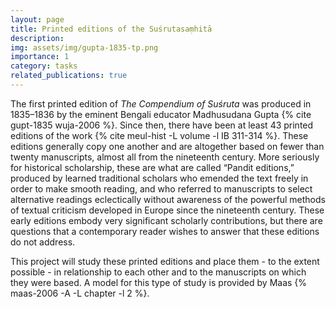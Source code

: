 ```yaml
---
layout: page
title: Printed editions of the Suśrutasaṃhitā
description:
img: assets/img/gupta-1835-tp.png
importance: 1
category: tasks
related_publications: true
---
```


The first printed edition of *The Compendium of Suśruta* was produced in 1835–1836 by the eminent Bengali educator Madhusudana Gupta {% cite gupt-1835 wuja-2006 %}. Since then, there have been at least 43 printed editions of the work {% cite meul-hist  -L volume -l IB 311-314 %}. These editions generally copy one another and are altogether based on fewer than twenty manuscripts, almost all from the nineteenth century. More seriously for historical scholarship, these are what are called “Pandit editions,” produced by learned traditional scholars who emended the text freely in order to make smooth reading, and who referred to manuscripts to select alternative readings eclectically without awareness of the powerful methods of textual criticism developed in Europe since the nineteenth century.  These early editions embody very significant scholarly contributions, but there are questions that a contemporary reader wishes to answer that these editions do not address.

This project will study these printed editions and place them - to the extent possible - in relationship to each other and to the manuscripts on which they were based.  A model for this type of study is provided by Maas {% maas-2006 -A -L chapter -l 2 %}. 

